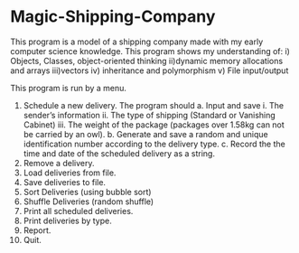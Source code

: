 # Magic-Shipping-Company
This program is a model of a shipping company made with my early computer science knowledge.
This program shows my understanding of:
                                                i) Objects, Classes, object-oriented thinking
                                                ii)dynamic memory allocations and arrays
                                                iii)vectors
                                                iv) inheritance and polymorphism
                                                v) File input/output

This program is run by a menu.
1. Schedule a new delivery. The program should
       a. Input and save
              i. The sender’s information
              ii. The type of shipping (Standard or Vanishing Cabinet)
             iii. The weight of the package (packages over 1.58kg can not be carried
              by an owl).
       b. Generate and save a random and unique identification number according to
          the delivery type.
       c. Record the the time and date of the scheduled delivery as a string.
2. Remove a delivery.
3. Load deliveries from file.
4. Save deliveries to file.
5. Sort Deliveries  (using bubble sort)
6. Shuffle Deliveries (random shuffle)
7. Print all scheduled deliveries.
8. Print deliveries by type.
9. Report.
10. Quit.
